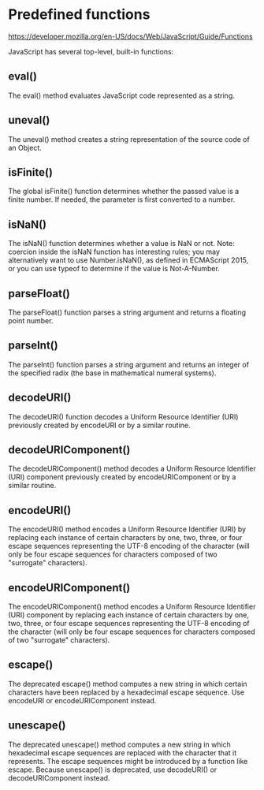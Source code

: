 # Predefined functions

https://developer.mozilla.org/en-US/docs/Web/JavaScript/Guide/Functions

JavaScript has several top-level, built-in functions:

## eval()
The eval() method evaluates JavaScript code represented as a string.

## uneval() 
The uneval() method creates a string representation of the source code of an Object.

## isFinite()
The global isFinite() function determines whether the passed value is a finite number. If needed, the parameter is first converted to a number.

## isNaN()
The isNaN() function determines whether a value is NaN or not. Note: coercion inside the isNaN function has interesting rules; you may alternatively want to use Number.isNaN(), as defined in ECMAScript 2015, or you can use typeof to determine if the value is Not-A-Number.

## parseFloat()
The parseFloat() function parses a string argument and returns a floating point number.

## parseInt()
The parseInt() function parses a string argument and returns an integer of the specified radix (the base in mathematical numeral systems).

## decodeURI()
The decodeURI() function decodes a Uniform Resource Identifier (URI) previously created by encodeURI or by a similar routine.

## decodeURIComponent()
The decodeURIComponent() method decodes a Uniform Resource Identifier (URI) component previously created by encodeURIComponent or by a similar routine.

## encodeURI()
The encodeURI() method encodes a Uniform Resource Identifier (URI) by replacing each instance of certain characters by one, two, three, or four escape sequences representing the UTF-8 encoding of the character (will only be four escape sequences for characters composed of two "surrogate" characters).

## encodeURIComponent()
The encodeURIComponent() method encodes a Uniform Resource Identifier (URI) component by replacing each instance of certain characters by one, two, three, or four escape sequences representing the UTF-8 encoding of the character (will only be four escape sequences for characters composed of two "surrogate" characters).

## escape() 
The deprecated escape() method computes a new string in which certain characters have been replaced by a hexadecimal escape sequence. Use encodeURI or encodeURIComponent instead.

## unescape() 
The deprecated unescape() method computes a new string in which hexadecimal escape sequences are replaced with the character that it represents. The escape sequences might be introduced by a function like escape. Because unescape() is deprecated, use decodeURI() or decodeURIComponent instead.